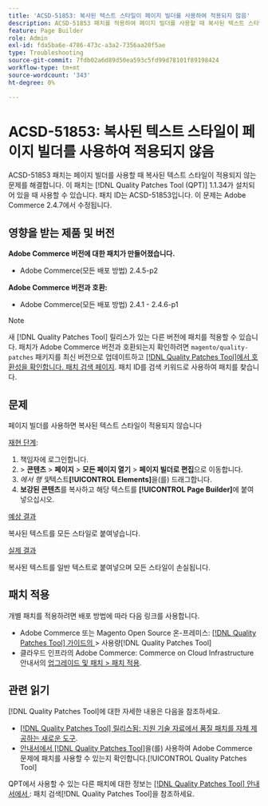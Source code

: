 ```yaml
---
title: 'ACSD-51853: 복사된 텍스트 스타일이 페이지 빌더를 사용하여 적용되지 않음'
description: ACSD-51853 패치를 적용하여 페이지 빌더를 사용할 때 복사된 텍스트 스타일이 적용되지 않는 Adobe Commerce 문제를 해결합니다.
feature: Page Builder
role: Admin
exl-id: fda5ba6e-4786-473c-a3a2-7356aa20f5ae
type: Troubleshooting
source-git-commit: 7fdb02a6d89d50ea593c5fd99d78101f89198424
workflow-type: tm+mt
source-wordcount: '343'
ht-degree: 0%

---
```


# ACSD-51853: 복사된 텍스트 스타일이 페이지 빌더를 사용하여 적용되지 않음

ACSD-51853 패치는 페이지 빌더를 사용할 때 복사된 텍스트 스타일이 적용되지 않는 문제를 해결합니다. 이 패치는 [!DNL Quality Patches Tool (QPT)] 1.1.34가 설치되어 있을 때 사용할 수 있습니다. 패치 ID는 ACSD-51853입니다. 이 문제는 Adobe Commerce 2.4.7에서 수정됩니다.

## 영향을 받는 제품 및 버전

**Adobe Commerce 버전에 대한 패치가 만들어졌습니다.**

* Adobe Commerce(모든 배포 방법) 2.4.5-p2

**Adobe Commerce 버전과 호환:**

* Adobe Commerce(모든 배포 방법) 2.4.1 - 2.4.6-p1

>[!NOTE]
>
>새 [!DNL Quality Patches Tool] 릴리스가 있는 다른 버전에 패치를 적용할 수 있습니다. 패치가 Adobe Commerce 버전과 호환되는지 확인하려면 `magento/quality-patches` 패키지를 최신 버전으로 업데이트하고 [[!DNL Quality Patches Tool]에서 호환성을 확인합니다. 패치 검색 페이지](https://experienceleague.adobe.com/tools/commerce-quality-patches/index.html?lang=ko). 패치 ID를 검색 키워드로 사용하여 패치를 찾습니다.

## 문제

페이지 빌더를 사용하면 복사된 텍스트 스타일이 적용되지 않습니다

<u>재현 단계</u>:

1. 책임자에 로그인합니다.
1. &#x200B;> **콘텐츠** > **페이지** > **모든 페이지 열기** > **페이지 빌더로 편집**&#x200B;으로 이동합니다.
1. *에서 행 및*&#x200B;텍스트&#x200B;**[!UICONTROL Elements]**&#x200B;을(를) 드래그합니다.
1. **보강된 콘텐츠**&#x200B;를 복사하고 해당 텍스트를 **[!UICONTROL Page Builder]**&#x200B;에 붙여 넣으십시오.

<u>예상 결과</u>

복사된 텍스트를 모든 스타일로 붙여넣습니다.

<u>실제 결과</u>

복사된 텍스트를 일반 텍스트로 붙여넣으며 모든 스타일이 손실됩니다.

## 패치 적용

개별 패치를 적용하려면 배포 방법에 따라 다음 링크를 사용합니다.

* Adobe Commerce 또는 Magento Open Source 온-프레미스: [[!DNL Quality Patches Tool]  가이드의 &#x200B;](/help/tools/quality-patches-tool/usage.md)> 사용량[!DNL Quality Patches Tool]
* 클라우드 인프라의 Adobe Commerce: Commerce on Cloud Infrastructure 안내서의 [업그레이드 및 패치 > 패치 적용](https://experienceleague.adobe.com/docs/commerce-cloud-service/user-guide/develop/upgrade/apply-patches.html?lang=ko).

## 관련 읽기

[!DNL Quality Patches Tool]에 대한 자세한 내용은 다음을 참조하세요.

* [[!DNL Quality Patches Tool] 릴리스됨: 지원 기술 자료에서 품질 패치를 자체 제공하는 새로운 도구](https://experienceleague.adobe.com/ko/docs/commerce-operations/tools/quality-patches-tool/quality-patches-tool-to-self-serve-quality-patches).
* [&#x200B; 안내서에서  [!DNL Quality Patches Tool]](/help/tools/quality-patches-tool/patches-available-in-qpt/check-patch-for-magento-issue-with-magento-quality-patches.md)을(를) 사용하여 Adobe Commerce 문제에 패치를 사용할 수 있는지 확인합니다.[!UICONTROL Quality Patches Tool]


QPT에서 사용할 수 있는 다른 패치에 대한 정보는 [[!DNL Quality Patches Tool] 안내서에서 &#x200B;](https://experienceleague.adobe.com/tools/commerce-quality-patches/index.html?lang=ko): 패치 검색[!DNL Quality Patches Tool]을 참조하세요.
